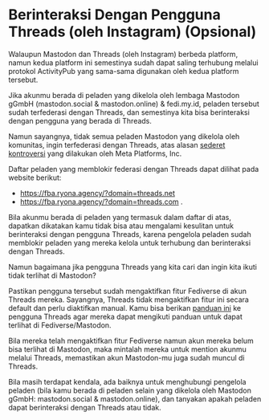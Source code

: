 # Berinteraksi Dengan Pengguna Threads (oleh Instagram) (Opsional)

Walaupun Mastodon dan Threads (oleh Instagram) berbeda platform, namun kedua platform ini semestinya sudah dapat saling terhubung melalui protokol ActivityPub yang sama-sama digunakan oleh kedua platform tersebut.

Jika akunmu berada di peladen yang dikelola oleh lembaga Mastodon gGmbH (mastodon.social & mastodon.online) & fedi.my.id, peladen tersebut sudah terfederasi dengan Threads, dan semestinya kita bisa berinteraksi dengan pengguna yang berada di Threads.

Namun sayangnya, tidak semua peladen Mastodon yang dikelola oleh komunitas, ingin terfederasi dengan Threads, atas alasan [sederet kontroversi](https://www.google.com/search?q=meta+controversies&udm=14) yang dilakukan oleh Meta Platforms, Inc.

Daftar peladen yang memblokir federasi dengan Threads dapat dilihat pada website berikut:
- https://fba.ryona.agency/?domain=threads.net
- https://fba.ryona.agency/?domain=threads.com .

Bila akunmu berada di peladen yang termasuk dalam daftar di atas, dapatkan dikatakan kamu tidak bisa atau mengalami kesulitan untuk berinteraksi dengan pengguna Threads, karena pengelola peladen sudah memblokir peladen yang mereka kelola untuk terhubung dan berinteraksi dengan Threads.

Namun bagaimana jika pengguna Threads yang kita cari dan ingin kita ikuti tidak terlihat di Mastodon?

Pastikan pengguna tersebut sudah mengaktifkan fitur Fediverse di akun Threads mereka. Sayangnya, Threads tidak mengaktifkan fitur ini secara default dan perlu diaktifkan manual. Kamu bisa berikan [panduan ini](https://help.instagram.com/760878905943039/) ke pengguna Threads agar mereka dapat mengikuti panduan untuk dapat terlihat di Fediverse/Mastodon.

Bila mereka telah mengaktifkan fitur Fediverse namun akun mereka belum bisa terlihat di Mastodon, maka mintalah mereka untuk mention akunmu melalui Threads, memastikan akun Mastodon-mu juga sudah muncul di Threads.

Bila masih terdapat kendala, ada baiknya untuk menghubungi pengelola peladen (bila kamu berada di peladen selain yang dikelola oleh Mastodon gGmbH: mastodon.social & mastodon.online), dan tanyakan apakah peladen dapat berinteraksi dengan Threads atau tidak.
